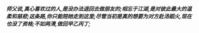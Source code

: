 ***师父说,真心喜欢过的人,是没办法退回去做朋友的;相忘于江湖,是对彼此最大的温柔和慈悲;这条路,你只能陪她走到这里;尽管当初是真的想要为对方赴汤蹈火,现在也没了资格;不如两清,做回甲乙丙丁;***
